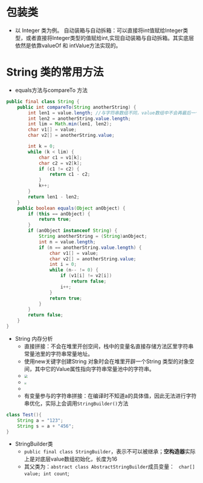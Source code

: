 # 包装类
- 以 Integer 类为例。 自动装箱与自动拆箱：可以直接将int值赋给Integer类型，或者直接将Integer类型的值赋给int,实现自动装箱与自动拆箱。其实底层依然是依靠valueOf 和 intValue方法实现的。

# String 类的常用方法
- equals方法与compareTo 方法
```java
public final class String {
    public int compareTo(String anotherString) {
        int len1 = value.length; //与字符串数组不同，value数组中不会再最后一个位置上加空字符
        int len2 = anotherString.value.length;
        int lim = Math.min(len1, len2);
        char v1[] = value;
        char v2[] = anotherString.value;

        int k = 0;
        while (k < lim) {
            char c1 = v1[k];
            char c2 = v2[k];
            if (c1 != c2) {
                return c1 - c2;
            }
            k++;
        }
        return len1 - len2;
    }
    public boolean equals(Object anObject) {
        if (this == anObject) {
            return true;
        }
        if (anObject instanceof String) {
            String anotherString = (String)anObject;
            int n = value.length;
            if (n == anotherString.value.length) {
                char v1[] = value;
                char v2[] = anotherString.value;
                int i = 0;
                while (n-- != 0) {
                    if (v1[i] != v2[i])
                        return false;
                    i++;
                }
                return true;
            }
        }
        return false;
    }
}
```
- String 内存分析
  - 直接拼接：不会在堆里开创空间，栈中的变量名直接存储方法区里字符串常量池里的字符串常量地址。
  - 使用new关键字创建String 对象时会在堆里开辟一个String 类型的对象空间，其中它的Value属性指向字符串常量池中的字符串。
  - <img src="C:\Users\qzb20\IdeaProjects\JAVALearning\Markdown\Figure\字符串拼接.png" style="zoom:50%;" />
  - <img src="C:\Users\qzb20\IdeaProjects\JAVALearning\Markdown\Figure\内存空间.png" style="zoom: 33%;" />
  - 
  - 有变量参与的字符串拼接：在编译时不知道a的具体值，因此无法进行字符串优化，实际上会调用`StringBuilder()`方法
```java
class Test(){
    String a = "123";  
    String s = a + "456";
}
```
- StringBuilder类
  - `public final class StringBuilder`，表示不可以被继承；**空构造器**实际上是对底层value数组初始化，长度为16
  - 其父类为：`abstract class AbstractStringBuilder`成员变量： ` char[] value; int count`;